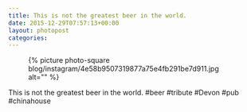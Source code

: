 ```yaml
---
title: This is not the greatest beer in the world.
date: 2015-12-29T07:57:13+00:00
layout: photopost
categories:
---
```


<figure class="photo photo--square">
  {% picture photo-square blog/instagram/4e58b9507319877a75e4fb291be7d911.jpg alt="" %}
</figure>

This is not the greatest beer in the world.
#beer #tribute #Devon #pub #chinahouse
